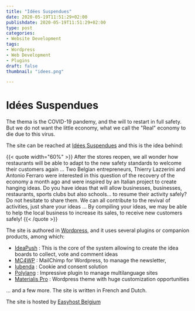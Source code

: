 ```yaml
---
title: "Idées Suspendues"
date: 2020-05-19T11:51:29+02:00
publishdate: 2020-05-19T11:51:29+02:00
type: post
categories:
- Website Development
tags:
- Wordpress
- Web Development
- Plugins
draft: false
thumbnail: "idees.png"

---
```


# Idées Suspendues

The thema is the COVID-19 pandemy, and the will to restart in full safety. But we do not want the little economy, what we call the "Real" economy to
die due to this virus.

The site can be reached at [Idées Suspendues](https://ideessuspendues.be) and this is the idea behind:

{{< quote width="60%" >}}
After the stores reopen, we all wonder how restaurants will be able to adapt to the new safety standards to welcome their customers again ...
Two Belgian entrepreneurs, Thierry Lazzerini and Antonio Ferraro were interested in this question of the recovery of the economy a month ago and were inspired by an Italian project to create hanging ideas.
Do you have ideas that will allow businesses, businesses, restaurants, sports clubs but also schools… to resume their activity safely? Do not hesitate to share them.
We can all contribute to the revival of activities, just share your ideas ... By compiling your ideas, we may be able to help the local business to increase its sales, to receive new customers safely!
{{< /quote >}}

The site is authored in [Wordpress](https://wordpress.org/download/), and it uses several plugins or companion products, among which:
- [IdeaPush](https://wordpress.org/plugins/ideapush/) : This is the core of the system allowing to create the idea boards to collect, vote and comment ideas
- [MC4WP](https://wordpress.org/plugins/mailchimp-for-wp/) : MailChimp for Wordpress, to manage the newsletter,
- [Iubenda](https://wordpress.org/plugins/iubenda-cookie-law-solution/) : Cookie and consent solution
- [Polylang](https://wordpress.org/plugins/polylang/) : Impressive plugin to manage multilanguage sites
- [Materialis Pro](https://wordpress.org/themes/materialis/) : Wordpress theme with huge customization opportunities

... and a few more. The site is written in French and Dutch.

The site is hosted by [Easyhost Belgium](https://www.easyhost.be/fr/)
